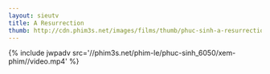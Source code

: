 ```yaml
---
layout: sieutv
title: A Resurrection
thumb: http://cdn.phim3s.net/images/films/thumb/phuc-sinh-a-resurrection-2013.jpg
---
```

{% include jwpadv src='//phim3s.net/phim-le/phuc-sinh_6050/xem-phim//video.mp4' %}
